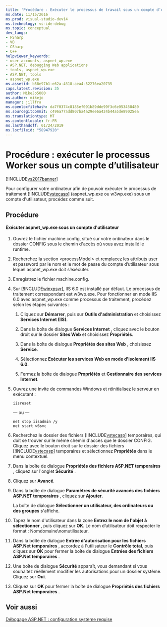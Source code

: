 ```yaml
---
title: 'Procédure : Exécuter le processus de travail sous un compte d’utilisateur | Microsoft Docs'
ms.date: 11/15/2016
ms.prod: visual-studio-dev14
ms.technology: vs-ide-debug
ms.topic: conceptual
dev_langs:
- FSharp
- VB
- CSharp
- C++
helpviewer_keywords:
- user accounts, aspnet_wp.exe
- ASP.NET, debugging Web applications
- tools, aspnet_wp.exe
- ASP.NET, tools
- aspnet_wp.exe
ms.assetid: b58e97b1-e62a-4318-aea4-52276ea20735
caps.latest.revision: 35
author: MikeJo5000
ms.author: mikejo
manager: jillfra
ms.openlocfilehash: da7f0374c8185ef091b89dde99f3c6e053458480
ms.sourcegitcommit: c496a77add807ba4a29ee6a424b44a5de89025ea
ms.translationtype: MT
ms.contentlocale: fr-FR
ms.lasthandoff: 01/24/2019
ms.locfileid: "58947920"
---
```

# <a name="how-to-run-the-worker-process-under-a-user-account"></a>Procédure : exécuter le processus Worker sous un compte d’utilisateur
[!INCLUDE[vs2017banner](../includes/vs2017banner.md)]

Pour configurer votre ordinateur afin de pouvoir exécuter le processus de traitement [!INCLUDE[vstecasp](../includes/vstecasp-md.md)] (aspnet_wp.exe ou w3wp.exe) sous un compte d'utilisateur, procédez comme suit.  
  
## <a name="procedure"></a>Procédure  
  
#### <a name="to-run-aspnetwpexe-under-a-user-account"></a>Exécuter aspnet_wp.exe sous un compte d'utilisateur  
  
1.  Ouvrez le fichier machine.config, situé sur votre ordinateur dans le dossier CONFIG sous le chemin d'accès où vous avez installé le runtime.  
  
2.  Recherchez la section &lt;processModel&gt; et remplacez les attributs user et password par le nom et le mot de passe du compte d’utilisateur sous lequel aspnet_wp.exe doit s’exécuter.  
  
3.  Enregistrez le fichier machine.config.  
  
4.  Sur [!INCLUDE[winxpsvr](../includes/winxpsvr-md.md)], IIS 6.0 est installé par défaut. Le processus de traitement correspondant est w3wp.exe. Pour fonctionner en mode IIS 6.0 avec aspnet_wp.exe comme processus de traitement, procédez selon les étapes suivantes :  
  
    1.  Cliquez sur **Démarrer**, puis sur **Outils d'administration** et choisissez **Services Internet (IIS)**.  
  
    2.  Dans la boîte de dialogue **Services Internet** , cliquez avec le bouton droit sur le dossier **Sites Web** et choisissez **Propriétés**.  
  
    3.  Dans la boîte de dialogue **Propriétés des sites Web** , choisissez **Service**.  
  
    4.  Sélectionnez **Exécuter les services Web en mode d'isolement IIS 6.0**.  
  
    5.  Fermez la boîte de dialogue **Propriétés** et **Gestionnaire des services Internet**.  
  
5.  Ouvrez une invite de commandes Windows et réinitialisez le serveur en exécutant :  
  
    ```  
    iisreset  
    ```  
    — ou —  
  
    ```  
    net stop iisadmin /y  
    net start w3svc  
    ```  
  
6.  Recherchez le dossier des fichiers [!INCLUDE[vstecasp](../includes/vstecasp-md.md)] temporaires, qui doit se trouver sur le même chemin d'accès que le dossier CONFIG. Cliquez avec le bouton droit sur le dossier des fichiers [!INCLUDE[vstecasp](../includes/vstecasp-md.md)] temporaires et sélectionnez **Propriétés** dans le menu contextuel.  
  
7.  Dans la boîte de dialogue **Propriétés des fichiers ASP.NET temporaires** , cliquez sur l'onglet **Sécurité** .  
  
8.  Cliquez sur **Avancé**.  
  
9. Dans la boîte de dialogue **Paramètres de sécurité avancés des fichiers ASP.NET temporaires** , cliquez sur **Ajouter**.  
  
    La boîte de dialogue **Sélectionner un utilisateur, des ordinateurs ou des groupes** s'affiche.  
  
10. Tapez le nom d'utilisateur dans la zone **Entrez le nom de l'objet à sélectionner** , puis cliquez sur **OK**. Le nom d’utilisateur doit respecter le format : Nomdomaine\nomutilisateur.  
  
11. Dans la boîte de dialogue **Entrée d'autorisation pour les fichiers ASP.Net temporaires** , accordez à l'utilisateur le **Contrôle total**, puis cliquez sur **OK** pour fermer la boîte de dialogue **Entrées des fichiers ASP.Net temporaires** .  
  
12. Une boîte de dialogue **Sécurité** apparaît, vous demandant si vous souhaitez réellement modifier les autorisations pour un dossier système. Cliquez sur **Oui**.  
  
13. Cliquez sur **OK** pour fermer la boîte de dialogue **Propriétés des fichiers ASP.Net temporaires** .  
  
## <a name="see-also"></a>Voir aussi  
[Débogage ASP.NET : configuration système requise](../debugger/aspnet-debugging-system-requirements.md)  
